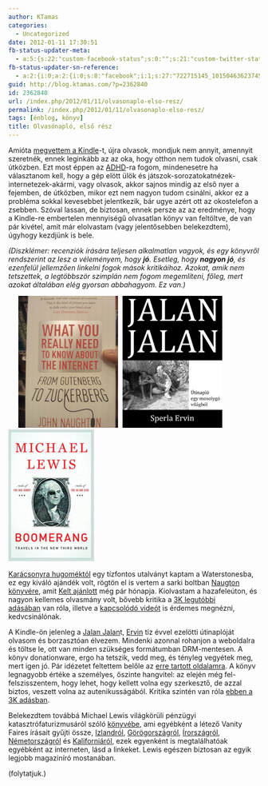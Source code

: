 ```yaml
---
author: KTamas
categories:
  - Uncategorized
date: 2012-01-11 17:30:51
fb-status-updater-meta:
  - a:5:{s:22:"custom-facebook-status";s:0:"";s:21:"custom-twitter-status";s:0:"";s:7:"fb-push";s:1:"1";s:7:"tw-push";s:1:"1";s:4:"push";s:1:"1";}
fb-status-updater-sn-reference:
  - a:2:{i:0;a:2:{i:0;s:8:"facebook";i:1;s:27:"722715145_10150463623745146";}i:1;a:2:{i:0;s:7:"twitter";i:1;s:18:"157137411753787394";}}
guid: http://blog.ktamas.com/?p=2362840
id: 2362840
url: /index.php/2012/01/11/olvasonaplo-elso-resz/
permalink: /index.php/2012/01/11/olvasonaplo-elso-resz/
tags: [énblog, könyv]
title: Olvasónapló, első rész
---
```


Amióta [megvettem a Kindle](http://blog.ktamas.com/index.php/2011/07/04/here-we-go-kindle/)-t, újra olvasok, mondjuk nem annyit, amennyit szeretnék, ennek leginkább az az oka, hogy otthon nem tudok olvasni, csak útközben. Ezt most éppen az [ADHD](http://blog.ktamas.com/?s=ADHD)-ra fogom, mindenesetre ha választanom kell, hogy a gép elött ülök és játszok-sorozatokatnézek-internetezek-akármi, vagy olvasok, akkor sajnos mindig az első nyer a fejemben, de útközben, mikor ezt nem nagyon tudom csinálni, akkor ez a probléma sokkal kevesebbet jelentkezik, bár ugye azért ott az okostelefon a zsebben. Szóval lassan, de biztosan, ennek persze az az eredménye, hogy a Kindle-re embertelen mennyiségű olvasatlan könyv van feltöltve, de van pár kivétel, amit már elolvastam (vagy jelentősebben belekezdtem), úgyhogy kezdjünk is bele.

_(Diszklémer: recenziók írására teljesen alkalmatlan vagyok, és egy könyvről rendszerint az lesz a véleményem, hogy **jó**. Esetleg, hogy **nagyon jó**, és ezenfelül jellemzően linkelni fogok mások kritikáihoz. Azokat, amik nem tetszettek, a legtöbbször szimplán nem fogom megemlíteni, főleg, mert azokat általában elég gyorsan abbahagyom. Ez van.)_

<div style="display: inline-block; margin-right: 5px; margin-left: 20px;">
  <img class="" title="naugthon" src="/wp-content/uploads/2012/01/naugthon1.jpeg" alt="" width="200" height="264" />
</div>

<div style="display: inline-block; margin-right: 5px;">
  <img class="" title="jalanjalan" src="/wp-content/uploads/2012/01/jalanjalan.jpeg" alt="" width="200" height="264" />
</div>

<div style="display: inline-block; margin-right: 5px;">
  <img class="" title="boomerang" src="/wp-content/uploads/2012/01/boomerang.jpg" alt="" width="172" height="264" />
</div>

[Karácsonyra hugoméktól](http://blog.ktamas.com/index.php/2012/01/10/cymru-meg-cave-story/) egy tízfontos utalványt kaptam a Waterstonesba, ez egy kiváló ajándék volt, rögtön el is vertem a sarki boltban [Naugton könyvére](http://www.amazon.com/Gutenberg-Zuckerberg-Really-Internet-ebook/dp/B006PI6TEW/ref=sr_1_2?ie=UTF8&qid=1326118800&sr=8-2), amit [Kelt ajánlott](http://worldshots.hu/2011-10/naughton-az-internetrol-repriz/) még pár hónapja. Kiolvastam a hazafeleúton, és nagyon kellemes olvasmány volt, bővebb kritika a [3K legutóbbi adásában](http://harmaskonyveles.hu/huszonnegyedik-harminc-fok-arnyekban-adas) van róla, illetve a [kapcsolódó videót](http://www.youtube.com/watch?feature=player_embedded&v=FCklVenEuXU) is érdemes megnézni, kedvcsinálónak.

A Kindle-ön jelenleg a [Jalan Jalan](http://photoblog.hu/jalanjalan/)t, [Ervin](http://photoblog.hu/about.html) tíz évvel ezelötti útinaplóját olvasom és borzasztóan élvezem. Mindenki azonnal rohanjon a weboldalra és töltse le, ott van minden szükséges formátumban DRM-mentesen. A könyv donationware, ergo ha tetszik, vedd meg, és tényleg vegyétek meg, mert igen jó. Pár idézetet feltettem belőle az [erre tartott oldalamra](http://quotes.ktamas.com/). A könyv legnagyobb értéke a személyes, őszinte hangvitel: az elején még fel-felszisszentem, hogy lehet, hogy kellett volna egy szerkesztő, de azzal biztos, veszett volna az autenikusságából. Kritika szintén van róla [ebben a 3K adásban](http://harmaskonyveles.hu/otodik-huzodj-arnyekba-es-olvass-valamit-adas).

Belekezdtem továbbá Michael Lewis világkörüli pénzügyi katasztrófaturizmusáról szóló [könyvébe](http://www.amazon.com/Boomerang-Travels-Third-World-ebook/dp/B005CRQ2OE/ref=tmm_kin_title_0?ie=UTF8&m=A3DMKJ0F07UVW3), ami egyébként a létező Vanity Faires írásait gyűjti össze, [Izlandról](http://www.vanityfair.com/politics/features/2009/04/iceland200904-2.print), [Görögországról](http://www.vanityfair.com/business/features/2010/10/greeks-bearing-bonds-201010.print), [Írországról](http://www.vanityfair.com/business/features/2011/03/michael-lewis-ireland-201103.print), [Németországról](http://www.vanityfair.com/business/features/2011/09/europe-201109.print) és [Kaliforniáról](http://www.vanityfair.com/business/features/2011/11/michael-lewis-201111.print), ezek egyenként is megtalálhatóak egyébként az interneten, lásd a linkeket. Lewis egészen biztosan az egyik legjobb magaziníró mostanában.

(folytatjuk.)
